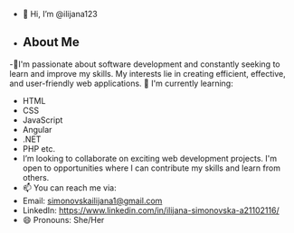 - 👋 Hi, I’m @ilijana123
- ## About Me
-👀I'm passionate about software development and constantly seeking to learn and improve my skills. My interests lie in creating efficient, effective, and user-friendly web applications.
🌱 I'm currently learning:
- HTML
- CSS
- JavaScript
- Angular
- .NET
- PHP etc.
-  I’m looking to collaborate on exciting web development projects. I'm open to opportunities where I can contribute my skills and learn from others.
- 📫  You can reach me via:
- Email: simonovskailijana1@gmail.com
- LinkedIn: https://www.linkedin.com/in/ilijana-simonovska-a21102116/
- 😄 Pronouns: She/Her

<!---
ilijana123/ilijana123 is a ✨ special ✨ repository because its `README.md` (this file) appears on your GitHub profile.
You can click the Preview link to take a look at your changes.
--->
